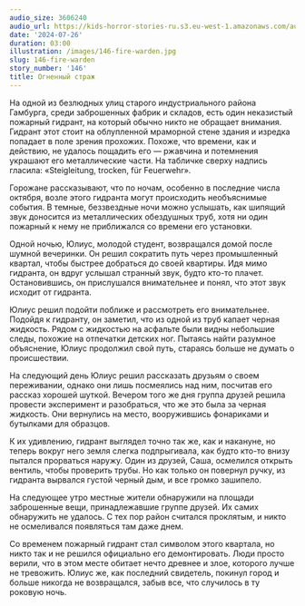 ```yaml
---
audio_size: 3606240
audio_url: https://kids-horror-stories-ru.s3.eu-west-1.amazonaws.com/audio/146-fire-warden.mp3
date: '2024-07-26'
duration: 03:00
illustration: /images/146-fire-warden.jpg
slug: 146-fire-warden
story_number: '146'
title: Огненный страж
---
```


На одной из безлюдных улиц старого индустриального района Гамбурга, среди заброшенных фабрик и складов, есть один неказистый пожарный гидрант, на который обычно никто не обращает внимания. Гидрант этот стоит на облупленной мраморной стене здания и изредка попадает в поле зрения прохожих. Похоже, что времени, как и действию, не удалось пощадить его — ржавчина и потемнения украшают его металлические части. На табличке сверху надпись гласила: «Steigleitung, trocken, für Feuerwehr».

Горожане рассказывают, что по ночам, особенно в последние числа октября, возле этого гидранта могут происходить необъяснимые события. В темные, беззвездные ночи можно услышать, как шипящий звук доносится из металлических обездушных труб, хотя ни один пожарный к нему не приближался со времени его установки.

Одной ночью, Юлиус, молодой студент, возвращался домой после шумной вечеринки. Он решил сократить путь через промышленный квартал, чтобы быстрее добраться до своей квартиры. Идя мимо гидранта, он вдруг услышал странный звук, будто кто-то плачет. Остановившись, он прислушался внимательнее и понял, что этот звук исходит от гидранта.

Юлиус решил подойти поближе и рассмотреть его внимательнее. Подойдя к гидранту, он заметил, что из одной из труб капает черная жидкость. Рядом с жидкостью на асфальте были видны небольшие следы, похожие на отпечатки детских ног. Пытаясь найти разумное объяснение, Юлиус продолжил свой путь, стараясь больше не думать о происшествии.

На следующий день Юлиус решил рассказать друзьям о своем переживании, однако они лишь посмеялись над ним, посчитав его рассказ хорошей шуткой. Вечером того же дня группа друзей решила провести эксперимент и разобраться, что же это была за черная жидкость. Они вернулись на место, вооружившись фонариками и бутылками для образцов.

К их удивлению, гидрант выглядел точно так же, как и накануне, но теперь вокруг него земля слегка подпрыгивала, как будто кто-то внизу пытался прорваться наружу. Один из друзей, Саша, осмелился открыть вентиль, чтобы проверить трубы. Но как только он повернул ручку, из гидранта вырвался густой черный дым, и все громко зашипело.

На следующее утро местные жители обнаружили на площади заброшенные вещи, принадлежавшие группе друзей. Их самих обнаружить не удалось. С тех пор район считался проклятым, и никто не осмеливался появляться там даже днем.

Со временем пожарный гидрант стал символом этого квартала, но никто так и не решился официально его демонтировать. Люди просто верили, что в этом месте обитает нечто древнее и злое, которого лучше не тревожить. Юлиус же, как последний свидетель, покинул город и больше никогда не возвращался, забыв все, что случилось в ту роковую ночь.
